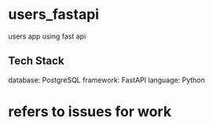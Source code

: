 # users_fastapi

users app using fast api

## Tech Stack

database: PostgreSQL framework: FastAPI language: Python

# refers to issues for work
